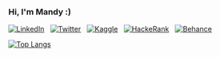 ### Hi, I'm Mandy :)
<!--
**mandypriscilla/mandypriscilla** is a ✨ _special_ ✨ repository because its `README.md` (this file) appears on your GitHub profile.

Here are some ideas to get you started:

- 🔭 I’m currently working on ...
- 🌱 I’m currently learning ...
- 👯 I’m looking to collaborate on ...
- 🤔 I’m looking for help with ...
- 💬 Ask me about ...
- 📫 How to reach me: ...
- 😄 Pronouns: ...
- ⚡ Fun fact: ...
-->

[![LinkedIn](https://img.shields.io/badge/LinkedIn-0077B5?style=for-the-badge&logo=linkedin&logoColor=white)](https://www.linkedin.com/in/mandypriscilla/)
&nbsp; 
[![Twitter](https://img.shields.io/badge/Twitter-1DA1F2?style=for-the-badge&logo=twitter&logoColor=white)](https://twitter.com/mandypriscillaa)
&nbsp;
[![Kaggle](https://img.shields.io/badge/Kaggle-20BEFF?style=for-the-badge&logo=Kaggle&logoColor=white)](https://www.kaggle.com/mandypriscilla)
&nbsp;
[![HackeRank](https://img.shields.io/badge/-Hackerrank-2EC866?style=for-the-badge&logo=HackerRank&logoColor=white)](https://www.hackerrank.com/mandypriscilla)
&nbsp;
[![Behance](https://img.shields.io/badge/Behance-0054F7?style=for-the-badge&logo=behance&logoColor=white)](https://www.behance.net/mandypriscilla)
&nbsp;

[![Top Langs](https://github-readme-stats.vercel.app/api/top-langs/?username=mandypriscilla&layout=compact)](https://github.com/mandypriscilla/github-readme-stats)
<!-- ![Mandy's GitHub stats](https://github-readme-stats.vercel.app/api?username=mandypriscilla&show_icons=true&theme=transparent)
 -->
